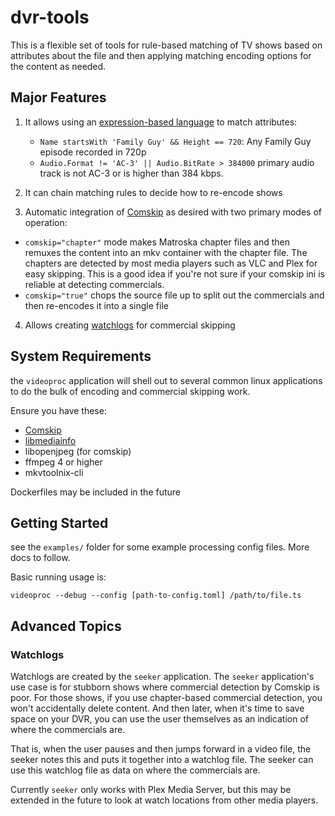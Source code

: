 # dvr-tools

This is a flexible set of tools for rule-based matching of TV shows based on attributes about the file and then applying matching encoding options for the content as needed.

## Major Features

1. It allows using an [expression-based language](https://github.com/antonmedv/expr) to match attributes:

    * `Name startsWith 'Family Guy' && Height == 720`: Any Family Guy episode recorded in 720p
    * `Audio.Format != 'AC-3' || Audio.BitRate > 384000` primary audio track is not AC-3 or is higher than 384 kbps.

2. It can chain matching rules to decide how to re-encode shows

3. Automatic integration of [Comskip](https://github.com/erikkaashoek/Comskip) as desired with two primary modes of operation:

  * `comskip="chapter"` mode makes Matroska chapter files and then remuxes the content into an mkv container with the chapter file. The chapters are detected by most media players such as VLC and Plex for easy skipping. This is a good idea if you're not sure if your comskip ini is reliable at detecting commercials.
  * `comskip="true"` chops the source file up to split out the commercials and then re-encodes it into a single file 

4. Allows creating [watchlogs](#watchlogs) for commercial skipping

## System Requirements

the `videoproc` application will shell out to several common linux applications to do the bulk of encoding and commercial skipping work.

Ensure you have these:
  * [Comskip](https://github.com/erikkaashoek/Comskip)
  * [libmediainfo](https://github.com/jaeguly/libmediainfo)
  * libopenjpeg (for comskip)
  * ffmpeg 4 or higher
  * mkvtoolnix-cli

Dockerfiles may be included in the future

## Getting Started

see the `examples/` folder for some example processing config files. More docs to follow.

Basic running usage is:

```shell
videoproc --debug --config [path-to-config.toml] /path/to/file.ts
```

## Advanced Topics

### Watchlogs

Watchlogs are created by the `seeker` application. The `seeker` application's use case is for stubborn shows where commercial detection by Comskip is poor. For those shows, if you use chapter-based commercial detection, you won't accidentally delete content. And then later, when it's time to save space on your DVR, you can use the user themselves as an indication of where the commercials are.

That is, when the user pauses and then jumps forward in a video file, the seeker notes this and puts it together into a watchlog file. The seeker can use this watchlog file as data on where the commercials are.

Currently `seeker` only works with Plex Media Server, but this may be extended in the future to look at watch locations from other media players.